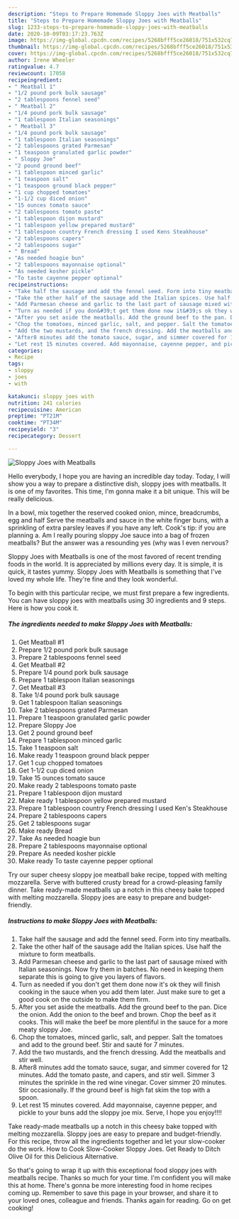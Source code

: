 ```yaml
---
description: "Steps to Prepare Homemade Sloppy Joes with Meatballs"
title: "Steps to Prepare Homemade Sloppy Joes with Meatballs"
slug: 1233-steps-to-prepare-homemade-sloppy-joes-with-meatballs
date: 2020-10-09T03:17:23.763Z
image: https://img-global.cpcdn.com/recipes/5268bfff5ce26018/751x532cq70/sloppy-joes-with-meatballs-recipe-main-photo.jpg
thumbnail: https://img-global.cpcdn.com/recipes/5268bfff5ce26018/751x532cq70/sloppy-joes-with-meatballs-recipe-main-photo.jpg
cover: https://img-global.cpcdn.com/recipes/5268bfff5ce26018/751x532cq70/sloppy-joes-with-meatballs-recipe-main-photo.jpg
author: Irene Wheeler
ratingvalue: 4.7
reviewcount: 17058
recipeingredient:
- " Meatball 1"
- "1/2 pound pork bulk sausage"
- "2 tablespoons fennel seed"
- " Meatball 2"
- "1/4 pound pork bulk sausage"
- "1 tablespoon Italian seasonings"
- " Meatball 3"
- "1/4 pound pork bulk sausage"
- "1 tablespoon Italian seasonings"
- "2 tablespoons grated Parmesan"
- "1 teaspoon granulated garlic powder"
- " Sloppy Joe"
- "2 pound ground beef"
- "1 tablespoon minced garlic"
- "1 teaspoon salt"
- "1 teaspoon ground black pepper"
- "1 cup chopped tomatoes"
- "1-1/2 cup diced onion"
- "15 ounces tomato sauce"
- "2 tablespoons tomato paste"
- "1 tablespoon dijon mustard"
- "1 tablespoon yellow prepared mustard"
- "1 tablespoon country French dressing I used Kens Steakhouse"
- "2 tablespoons capers"
- "2 tablespoons sugar"
- " Bread"
- "As needed hoagie bun"
- "2 tablespoons mayonnaise optional"
- "As needed kosher pickle"
- "To taste cayenne pepper optional"
recipeinstructions:
- "Take half the sausage and add the fennel seed. Form into tiny meatballs."
- "Take the other half of the sausage add the Italian spices. Use half the mixture to form meatballs."
- "Add Parmesan cheese and garlic to the last part of sausage mixed with Italian seasonings. Now fry them in batches. No need in keeping them separate this is going to give you layers of flavors."
- "Turn as needed if you don&#39;t get them done now it&#39;s ok they will finish cooking in the sauce when you add them later. Just make sure to get a good cook on the outside to make them firm."
- "After you set aside the meatballs. Add the ground beef to the pan. Dice the onion. Add the onion to the beef and brown. Chop the beef as it cooks. This will make the beef be more plentiful in the sauce for a more meaty sloppy Joe."
- "Chop the tomatoes, minced garlic, salt, and pepper. Salt the tomatoes and add to the ground beef. Stir and sauté for 7 minutes."
- "Add the two mustards, and the french dressing. Add the meatballs and stir well."
- "After8 minutes add the tomato sauce, sugar, and simmer covered for 12 minutes. Add the tomato paste, and capers, and stir well. Simmer 3 minutes the sprinkle in the red wine vinegar. Cover simmer 20 minutes. Stir occasionally. If the ground beef is high fat skim the top with a spoon."
- "Let rest 15 minutes covered. Add mayonnaise, cayenne pepper, and pickle to your buns add the sloppy joe mix. Serve, I hope you enjoy!!!!"
categories:
- Recipe
tags:
- sloppy
- joes
- with

katakunci: sloppy joes with 
nutrition: 241 calories
recipecuisine: American
preptime: "PT21M"
cooktime: "PT34M"
recipeyield: "3"
recipecategory: Dessert

---
```



![Sloppy Joes with Meatballs](https://img-global.cpcdn.com/recipes/5268bfff5ce26018/751x532cq70/sloppy-joes-with-meatballs-recipe-main-photo.jpg)

Hello everybody, I hope you are having an incredible day today. Today, I will show you a way to prepare a distinctive dish, sloppy joes with meatballs. It is one of my favorites. This time, I'm gonna make it a bit unique. This will be really delicious.

In a bowl, mix together the reserved cooked onion, mince, breadcrumbs, egg and half Serve the meatballs and sauce in the white finger buns, with a sprinkling of extra parsley leaves if you have any left. Cook&#39;s tip: if you are planning a. Am I really pouring sloppy Joe sauce into a bag of frozen meatballs? But the answer was a resounding yes (why was I even nervous?

Sloppy Joes with Meatballs is one of the most favored of recent trending foods in the world. It is appreciated by millions every day. It is simple, it is quick, it tastes yummy. Sloppy Joes with Meatballs is something that I've loved my whole life. They're fine and they look wonderful.


To begin with this particular recipe, we must first prepare a few ingredients. You can have sloppy joes with meatballs using 30 ingredients and 9 steps. Here is how you cook it.

<!--inarticleads1-->

##### The ingredients needed to make Sloppy Joes with Meatballs:

1. Get  Meatball #1
1. Prepare 1/2 pound pork bulk sausage
1. Prepare 2 tablespoons fennel seed
1. Get  Meatball #2
1. Prepare 1/4 pound pork bulk sausage
1. Prepare 1 tablespoon Italian seasonings
1. Get  Meatball #3
1. Take 1/4 pound pork bulk sausage
1. Get 1 tablespoon Italian seasonings
1. Take 2 tablespoons grated Parmesan
1. Prepare 1 teaspoon granulated garlic powder
1. Prepare  Sloppy Joe
1. Get 2 pound ground beef
1. Prepare 1 tablespoon minced garlic
1. Take 1 teaspoon salt
1. Make ready 1 teaspoon ground black pepper
1. Get 1 cup chopped tomatoes
1. Get 1-1/2 cup diced onion
1. Take 15 ounces tomato sauce
1. Make ready 2 tablespoons tomato paste
1. Prepare 1 tablespoon dijon mustard
1. Make ready 1 tablespoon yellow prepared mustard
1. Prepare 1 tablespoon country French dressing I used Ken&#39;s Steakhouse
1. Prepare 2 tablespoons capers
1. Get 2 tablespoons sugar
1. Make ready  Bread
1. Take As needed hoagie bun
1. Prepare 2 tablespoons mayonnaise optional
1. Prepare As needed kosher pickle
1. Make ready To taste cayenne pepper optional


Try our super cheesy sloppy joe meatball bake recipe, topped with melting mozzarella. Serve with buttered crusty bread for a crowd-pleasing family dinner. Take ready-made meatballs up a notch in this cheesy bake topped with melting mozzarella. Sloppy joes are easy to prepare and budget-friendly. 

<!--inarticleads2-->

##### Instructions to make Sloppy Joes with Meatballs:

1. Take half the sausage and add the fennel seed. Form into tiny meatballs.
1. Take the other half of the sausage add the Italian spices. Use half the mixture to form meatballs.
1. Add Parmesan cheese and garlic to the last part of sausage mixed with Italian seasonings. Now fry them in batches. No need in keeping them separate this is going to give you layers of flavors.
1. Turn as needed if you don&#39;t get them done now it&#39;s ok they will finish cooking in the sauce when you add them later. Just make sure to get a good cook on the outside to make them firm.
1. After you set aside the meatballs. Add the ground beef to the pan. Dice the onion. Add the onion to the beef and brown. Chop the beef as it cooks. This will make the beef be more plentiful in the sauce for a more meaty sloppy Joe.
1. Chop the tomatoes, minced garlic, salt, and pepper. Salt the tomatoes and add to the ground beef. Stir and sauté for 7 minutes.
1. Add the two mustards, and the french dressing. Add the meatballs and stir well.
1. After8 minutes add the tomato sauce, sugar, and simmer covered for 12 minutes. Add the tomato paste, and capers, and stir well. Simmer 3 minutes the sprinkle in the red wine vinegar. Cover simmer 20 minutes. Stir occasionally. If the ground beef is high fat skim the top with a spoon.
1. Let rest 15 minutes covered. Add mayonnaise, cayenne pepper, and pickle to your buns add the sloppy joe mix. Serve, I hope you enjoy!!!!


Take ready-made meatballs up a notch in this cheesy bake topped with melting mozzarella. Sloppy joes are easy to prepare and budget-friendly. For this recipe, throw all the ingredients together and let your slow-cooker do the work. How to Cook Slow-Cooker Sloppy Joes. Get Ready to Ditch Olive Oil for this Delicious Alternative. 

So that's going to wrap it up with this exceptional food sloppy joes with meatballs recipe. Thanks so much for your time. I'm confident you will make this at home. There's gonna be more interesting food in home recipes coming up. Remember to save this page in your browser, and share it to your loved ones, colleague and friends. Thanks again for reading. Go on get cooking!
